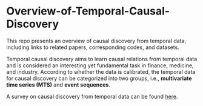 # Overview-of-Temporal-Causal-Discovery

This repo presents an overview of causal discovery from temporal data, including links to related papers, corresponding codes, and datasets.

Temporal causal discovery aims to learn causal relations from temporal data and is considered an interesting yet fundamental task in finance, medicine, and industry. 
According to whether the data is calibrated, the temporal data for causal discovery can be categorized into two groups, i.e., **multivariate time series (MTS)** and **event sequences**.





A survey on causal discovery from temporal data can be found [here](https://arxiv.org/abs/2303.10112).




